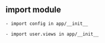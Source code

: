 ## import module
    - import config in app/__init__
        
    - import user.views in app/__init__